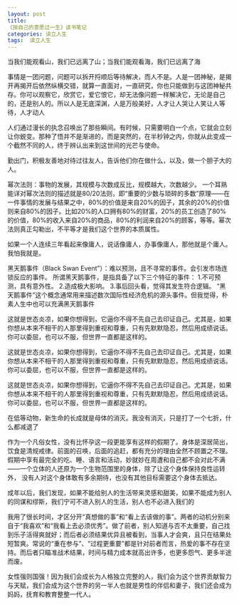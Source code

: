 ```yaml
---
layout: post
title:  
《按自己的意愿过一生》读书笔记
categories: 读立人生
tags:  读立人生
---
```



当我们能观看山，我们已远离了山；当我们能观看海，我们已远离了海

事情是一团问题，问题可以拆开捋顺后等待解决，而人不是。人是一团神秘，是揭开再揭开后依然纵横交错，就算一直面对，一直研究，你也只能做到与这团神秘共存。你可以观察它，欣赏它，爱它恨它，却无法像问题一样解决它，无论是自己的，还是别人的。所以人是无底深渊，人是万般美好，人才让人哭让人笑让人等待，人才动人

人们通过漫长的执念召唤出了那些瞬间。有时候，只需要明白一个点，它就会立刻让你蜕变。那种了悟并不是渐进的，而是突然的，在半秒钟之内，你就从此变成一个截然不同的人，终于辨认出来到这世间的光芒与使命。

勤出门，积极友善地对待过往友人，告诉他们你在做什么，以及，做一个胆子大的人。

幂次法则：事物的发展，其规模与次数成反比，规模越大，次数越少。
一个耳熟能详对幂次法则的描述就是80/20法则，即“重要的少数与琐碎的多数”原理——在一件事情的发展与结果之中，80%的价值是来自20%的因子，其余的20%的价值则来自80%的因子。比如20%的人口拥有80%的财富，20%的员工创造了80%的价值，80%的收入来自20%的商品，80%的利润来自20%的顾客，等等。幂次法则真正勾勒出，不平等才是我们这个世界的本质属性。

如果一个人连续三年看起来像庸人，说话像庸人，办事像庸人，那他就是个庸人。我怕我就是。

黑天鹅事件（Black Swan Event”）：难以预测，且不寻常的事件。会引发市场连锁反应的事件。
所谓黑天鹅事件，是指具备了以下三个特征的事件：
1.不可预测，具有意外性。
2.造成极大影响。
3.事后回头看，觉得其发生符合逻辑。
“黑天鹅事件”这个概念通常用来描述数次国际性经济危机的源头事件。但我觉得，朴素人生中也可以充满黑天鹅事件

这就是世态炎凉，如果你想得到，它逼你不得不先自己去印证自己。尤其是，如果你想从本来不相干的人那里得到重视和尊重，只有先默默隐忍，然后用成绩说话。你可以委屈，也可以不服，但世界一直都是这样的。

这就是世态炎凉，如果你想得到，它逼你不得不先自己去印证自己。尤其是，如果你想从本来不相干的人那里得到重视和尊重，只有先默默隐忍，然后用成绩说话。你可以委屈，也可以不服，但世界一直都是这样的。

这就是世态炎凉，如果你想得到，它逼你不得不先自己去印证自己。尤其是，如果你想从本来不相干的人那里得到重视和尊重，只有先默默隐忍，然后用成绩说话。你可以委屈，也可以不服，但世界一直都是这样的。

在低等动物，新生命的长成就是母体的消灭。我没有消灭，只是打了一个七折，什么都减退了

作为一个凡俗女性，没有比怀孕这一段更能享有这样的假期了。身体是深居简出，饮食是清规戒律。前面的召唤，后面的追赶，都有充分的理由全然不顾置之不理。 假期中享有最完全的吃、睡、语言和活动，妙就妙在周遭和自己都不会对此不满——一个立体的人还原为一个生物范围里的身体，除了让这个身体保持良性运转外， 没有人对这个身体敢有多余期待，也没有其他目标需要这个身体去抵达。

成年以后，我们发现，如果不能给别人的生活带来灵感和甜美，如果不能成为别人的同谋和缪斯，我们宁可不进入别人的生活，别人也不必进入我们的

我用了很长时间，才区分开“真想做的事”和“看上去该做的事”。两者的动机分别来自于“我喜欢”和“我看上去必须优秀”。做了前者，别人知道与否不太重要，自己找到乐子活得爽就好；而后者必须结果优异且被看到，当事人才会爽，且只在结果处短暂爽。常说的“重在参与”、“过程更重要”都是针对前者而言，热爱的事不存在坚持。而后者只瞄准战术结果，时间与精力成本就高出许多，也更多怨气、更多半途而废。

女性强则国强！因为我们会成长为人格独立完整的人，我们会为这个世界贡献智力与天赋，我们会成为这个世界的另一半人也就是男性的伴侣和妻子，我们还会成为妈妈，抚育和教育整整一代人。


